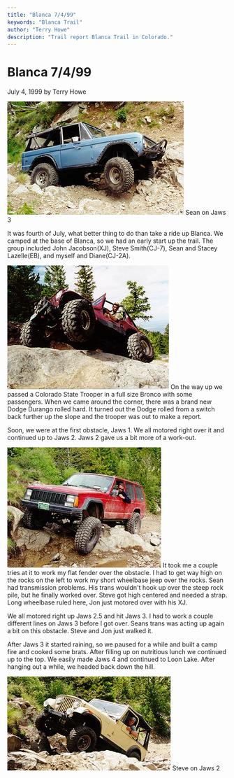 ```yaml
---
title: "Blanca 7/4/99"
keywords: "Blanca Trail"
author: "Terry Howe"
description: "Trail report Blanca Trail in Colorado."
---
```

# Blanca 7/4/99

July 4, 1999
by Terry Howe

![Sean on Jaws 3](../../img/terry/trail/bl990705.jpg)
Sean on Jaws 3

It was fourth of July, what better thing to do than take a ride up Blanca. We camped at the base of Blanca, so we had an early start up the trail. The group included John Jacobson(XJ), Steve Smith(CJ-7), Sean and Stacey Lazelle(EB), and myself and Diane(CJ-2A).

![Terry on Jaws 1](../../img/terry/trail/bl990706.jpg) On the way up we passed a Colorado State Trooper in a full size Bronco with some passengers. When we came around the corner, there was a brand new Dodge Durango rolled hard. It turned out the Dodge rolled from a switch back further up the slope and the trooper was out to make a report.

Soon, we were at the first obstacle, Jaws 1. We all motored right over it and continued up to Jaws 2. Jaws 2 gave us a bit more of a work-out.

![Jon on Jaws 2](../../img/terry/trail/bl990702.jpg) It took me a couple tries at it to work my flat fender over the obstacle. I had to get way high on the rocks on the left to work my short wheelbase jeep over the rocks. Sean had transmission problems. His trans wouldn't hook up over the steep rock pile, but he finally worked over. Steve got high centered and needed a strap. Long wheelbase ruled here, Jon just motored over with his XJ.

We all motored right up Jaws 2.5 and hit Jaws 3. I had to work a couple different lines on Jaws 3 before I got over. Seans trans was acting up again a bit on this obstacle. Steve and Jon just walked it.

After Jaws 3 it started raining, so we paused for a while and built a camp fire and cooked some brats. After filling up on nutritious lunch we continued up to the top. We easily made Jaws 4 and continued to Loon Lake. After hanging out a while, we headed back down the hill.

![Steve on Jaws 2](../../img/terry/trail/bl990703.jpg)
Steve on Jaws 2